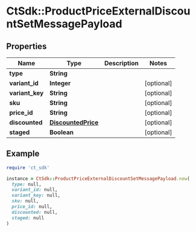 # CtSdk::ProductPriceExternalDiscountSetMessagePayload

## Properties

| Name | Type | Description | Notes |
| ---- | ---- | ----------- | ----- |
| **type** | **String** |  |  |
| **variant_id** | **Integer** |  | [optional] |
| **variant_key** | **String** |  | [optional] |
| **sku** | **String** |  | [optional] |
| **price_id** | **String** |  | [optional] |
| **discounted** | [**DiscountedPrice**](DiscountedPrice.md) |  | [optional] |
| **staged** | **Boolean** |  | [optional] |

## Example

```ruby
require 'ct_sdk'

instance = CtSdk::ProductPriceExternalDiscountSetMessagePayload.new(
  type: null,
  variant_id: null,
  variant_key: null,
  sku: null,
  price_id: null,
  discounted: null,
  staged: null
)
```

